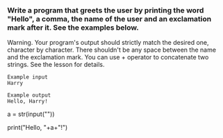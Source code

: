 ### Write a program that greets the user by printing the word "Hello", a comma, the name of the user and an exclamation mark after it. See the examples below.

Warning. Your program's output should strictly match the desired one, character by character. There shouldn't be any space between the name and the exclamation mark. You can use + operator to concatenate two strings. See the lesson for details.

```
Example input
Harry

Example output
Hello, Harry!
```
a = str(input(""))

print("Hello, "+a+"!")
